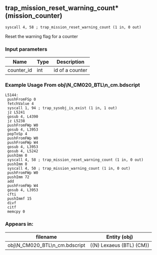 ## trap_mission_reset_warning_count* (mission_counter)

`syscall 4, 58 ; trap_mission_reset_warning_count (1 in, 0 out)`

Reset the warning flag for a counter

### Input parameters
| Name | Type | Description
|------|------|------------
| counter_id   | int   | id of a counter


### Example Usage From obj\N_CM020_BTL\n_cm.bdscript
```plaintext
L5144:
 pushFromFSp 0
 fetchValue 4
 syscall 1, 94 ; trap_sysobj_is_exist (1 in, 1 out)
 jz L5241
 gosub 4, L4390
 jz L5238
 pushFromFWp W0
 gosub 4, L3953
 popToSp 4
 pushFromFWp W0
 pushFromFWp W4
 gosub 4, L3953
 gosub 4, L5242
 pushImm 0
 syscall 4, 58 ; trap_mission_reset_warning_count (1 in, 0 out)
 pushImm 0
 syscall 4, 50 ; trap_mission_warning_count (1 in, 0 out)
 pushFromFWp W0
 pushImm 72
 add 
 pushFromFWp W4
 gosub 4, L3953
 cfti 
 pushImmf 15
 divf 
 citf 
 memcpy 0
```


### Appears in:
| filename | Entity (obj)
|----------|-------------
| obj\N_CM020_BTL\n_cm.bdscript       | ((N) Lexaeus (BTL) (CM))          



